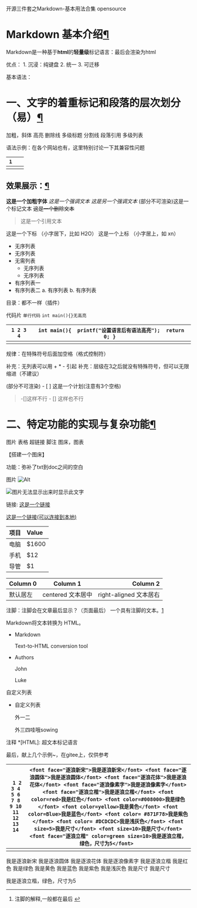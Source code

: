 开源三件套之Markdown-基本用法合集 opensource

# Markdown 基本介绍[¶](https://docs.dancehole.cn/Common/开发-通用知识/Markdown/开源三件套之一-Markdown/#markdown)

Markdown是一种基于**html**的**轻量级**标记语言：最后会渲染为html

优点： 1. 沉浸：纯键盘 2. 统一 3. 可迁移

基本语法：

# 一、文字的着重标记和段落的层次划分（易）[¶](https://docs.dancehole.cn/Common/开发-通用知识/Markdown/开源三件套之一-Markdown/#_1)

加粗，斜体 高亮 删除线 多级标题 分割线 段落引用 多级列表

语法示例：在各个网站也有，这里特别讨论一下其兼容性问题

| `1`  | ` `  |
| ---- | ---- |
|      |      |



## 效果展示：[¶](https://docs.dancehole.cn/Common/开发-通用知识/Markdown/开源三件套之一-Markdown/#_2)

**这是一个加粗字体** *这是一个强调文本* *这是另一个强调文本* (部分不可渲染)这是一个标记文本 ~~这是一个删除文本~~

> 这是一个引用文本

这是一个下标 （小字居下，比如 H2O） 这是一个上标 （小字居上，如 xn）

- 无序列表
- 无序列表
- 无需列表
  - 无序列表
  - 无序列表
- 有序列表一
- 有序列表二 a. 有序列表 b. 有序列表

目录：都不一样（插件）

代码片 `单行代码` `int main(){}无高亮`

| `1 2 3 4` | `int main(){  printf("设置语言后有语法高亮");  return 0; } ` |
| --------- | ------------------------------------------------------------ |
|           |                                                              |

规律：在特殊符号后面加空格（格式控制符）

补充：无列表可以用 + * - 引起 补充：层级在3之后就没有特殊符号，但可以无限缩进（不建议）

(部分不可渲染) - [ ] 这是一个计划(注意有3个空格)

> -[]这样不行 - [] 这样也不行

# 二、特定功能的实现与复杂功能[¶](https://docs.dancehole.cn/Common/开发-通用知识/Markdown/开源三件套之一-Markdown/#_3)

图片 表格 超链接 脚注 图床，图表

【搭建一个图床】

功能：弥补了txt到doc之间的空白

图片 ![Alt](https://img-home.csdnimg.cn/images/20220524100510.png)

![图片无法显示出来时显示此文字](https://docs.dancehole.cn/Common/%E5%BC%80%E5%8F%91-%E9%80%9A%E7%94%A8%E7%9F%A5%E8%AF%86/Markdown/)

链接: [这是一个链接](https://www.csdn.net/)

[这是一个链接(可以连接到本地)](https://docs.dancehole.cn/Common/开发-通用知识/Markdown/Git/gitlist.md)

| 项目 | Value |
| :--- | :---- |
| 电脑 | $1600 |
| 手机 | $12   |
| 导管 | $1    |

| Column 0 |     Column 1      |               Column 2 |
| :------- | :---------------: | ---------------------: |
| 默认居左 | centered 文本居中 | right-aligned 文本居右 |

注脚：注脚会在文章最后显示？（页面最后） 一个具有注脚的文本。[1](https://docs.dancehole.cn/Common/开发-通用知识/Markdown/开源三件套之一-Markdown/#fn:1)

Markdown将文本转换为 HTML。

- Markdown

  Text-to-HTML conversion tool

- Authors

  John

  Luke

自定义列表

- 自定义列表

  外一二

  外三四哇哦sowing

注释 *[HTML]: 超文本标记语言

最后，献上几个示例~，在gitee上，仅供参考

| ` 1 2 3 4 5 6 7 8 9 10 11 12 13 14` | `<font face="逐浪新宋">我是逐浪新宋</font> <font face="逐浪圆体">我是逐浪圆体</font> <font face="逐浪花体">我是逐浪花体</font> <font face="逐浪像素字">我是逐浪像素字</font> <font face="逐浪立楷">我是逐浪立楷</font> <font color=red>我是红色</font> <font color=#008000>我是绿色</font> <font color=yellow>我是黄色</font> <font color=Blue>我是蓝色</font> <font color= #871F78>我是紫色</font> <font color= #DCDCDC>我是浅灰色</font> <font size=5>我是尺寸</font> <font size=10>我是尺寸</font> <font face="逐浪立楷" color=green size=10>我是逐浪立楷，绿色，尺寸为5</font> ` |
| ----------------------------------- | ------------------------------------------------------------ |
|                                     |                                                              |

我是逐浪新宋 我是逐浪圆体 我是逐浪花体 我是逐浪像素字 我是逐浪立楷 我是红色 我是绿色 我是黄色 我是蓝色 我是紫色 我是浅灰色 我是尺寸 我是尺寸

我是逐浪立楷，绿色，尺寸为5

------

1. 注脚的解释,一般都在最后 [↩](https://docs.dancehole.cn/Common/开发-通用知识/Markdown/开源三件套之一-Markdown/#fnref:1)